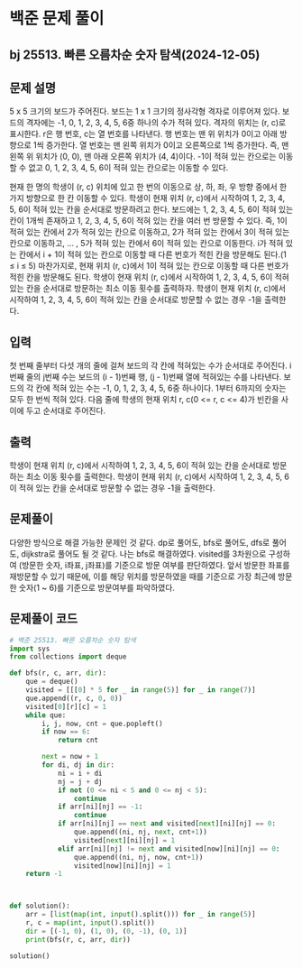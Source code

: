 # 백준 문제 풀이

## bj 25513. 빠른 오름차순 숫자 탐색(2024-12-05)

## 문제 설명

5 x 5 크기의 보드가 주어진다. 보드는 1 x 1 크기의 정사각형 격자로 이루어져 있다. 보드의 격자에는 -1, 0, 1, 2, 3, 4, 5, 6중 하나의 수가 적혀 있다. 격자의 위치는 (r, c)로 표시한다. r은 행 번호, c는 열 번호를 나타낸다. 행 번호는 맨 위 위치가 0이고 아래 방향으로 1씩 증가한다. 열 번호는 맨 왼쪽 위치가 0이고 오른쪽으로 1씩 증가한다. 즉, 맨 왼쪽 위 위치가 (0, 0), 맨 아래 오른쪽 위치가 (4, 4)이다. -1이 적혀 있는 칸으로는 이동할 수 없고 0, 1, 2, 3, 4, 5, 6이 적혀 있는 칸으로는 이동할 수 있다.

현재 한 명의 학생이 (r, c) 위치에 있고 한 번의 이동으로 상, 하, 좌, 우 방향 중에서 한가지 방향으로 한 칸 이동할 수 있다. 학생이 현재 위치 (r, c)에서 시작하여 1, 2, 3, 4, 5, 6이 적혀 있는 칸을 순서대로 방문하려고 한다. 보드에는 1, 2, 3, 4, 5, 6이 적혀 있는 칸이 1개씩 존재하고 1, 2, 3, 4, 5, 6이 적혀 있는 칸을 여러 번 방문할 수 있다. 즉, 1이 적혀 있는 칸에서 2가 적혀 있는 칸으로 이동하고, 2가 적혀 있는 칸에서 3이 적혀 있는 칸으로 이동하고, ... , 5가 적혀 있는 칸에서 6이 적혀 있는 칸으로 이동한다. i가 적혀 있는 칸에서 i + 1이 적혀 있는 칸으로 이동할 때 다른 번호가 적힌 칸을 방문해도 된다.(1 ≤ i ≤ 5) 마찬가지로, 현재 위치 (r, c)에서 1이 적혀 있는 칸으로 이동할 때 다른 번호가 적힌 칸을 방문해도 된다. 학생이 현재 위치 (r, c)에서 시작하여 1, 2, 3, 4, 5, 6이 적혀 있는 칸을 순서대로 방문하는 최소 이동 횟수를 출력하자. 학생이 현재 위치 (r, c)에서 시작하여 1, 2, 3, 4, 5, 6이 적혀 있는 칸을 순서대로 방문할 수 없는 경우 -1을 출력한다.

## 입력

첫 번째 줄부터 다섯 개의 줄에 걸쳐 보드의 각 칸에 적혀있는 수가 순서대로 주어진다. i번째 줄의 j번째 수는 보드의 (i - 1)번째 행, (j - 1)번째 열에 적혀있는 수를 나타낸다. 보드의 각 칸에 적혀 있는 수는 -1, 0, 1, 2, 3, 4, 5, 6중 하나이다. 1부터 6까지의 숫자는 모두 한 번씩 적혀 있다.
다음 줄에 학생의 현재 위치 r, c(0 <= r, c <= 4)가 빈칸을 사이에 두고 순서대로 주어진다.

## 출력

학생이 현재 위치 (r, c)에서 시작하여 1, 2, 3, 4, 5, 6이 적혀 있는 칸을 순서대로 방문하는 최소 이동 횟수를 출력한다. 학생이 현재 위치 (r, c)에서 시작하여 1, 2, 3, 4, 5, 6이 적혀 있는 칸을 순서대로 방문할 수 없는 경우 -1을 출력한다.

## 문제풀이

다양한 방식으로 해결 가능한 문제인 것 같다. dp로 풀어도, bfs로 풀어도, dfs로 풀어도, dijkstra로 풀어도 될 것 같다. 나는 bfs로 해결하였다. visited를 3차원으로 구성하여 (방문한 숫자, i좌표, j좌표)를 기준으로 방문 여부를 판단하였다. 앞서 방문한 좌표를 재방문할 수 있기 때문에, 이를 해당 위치를 방문하였을 때를 기준으로 가장 최근에 방문한 숫자(1 ~ 6)를 기준으로 방문여부를 파악하였다.

## 문제풀이 코드

```python
# 백준 25513. 빠른 오름차순 숫자 탐색
import sys
from collections import deque

def bfs(r, c, arr, dir):
    que = deque()
    visited = [[[0] * 5 for _ in range(5)] for _ in range(7)]
    que.append((r, c, 0, 0))
    visited[0][r][c] = 1
    while que:
        i, j, now, cnt = que.popleft()
        if now == 6:
            return cnt

        next = now + 1
        for di, dj in dir:
            ni = i + di
            nj = j + dj
            if not (0 <= ni < 5 and 0 <= nj < 5):
                continue
            if arr[ni][nj] == -1:
                continue
            if arr[ni][nj] == next and visited[next][ni][nj] == 0:
                que.append((ni, nj, next, cnt+1))
                visited[next][ni][nj] = 1
            elif arr[ni][nj] != next and visited[now][ni][nj] == 0:
                que.append((ni, nj, now, cnt+1))
                visited[now][ni][nj] = 1
    return -1



def solution():
    arr = [list(map(int, input().split())) for _ in range(5)]
    r, c = map(int, input().split())
    dir = [(-1, 0), (1, 0), (0, -1), (0, 1)]
    print(bfs(r, c, arr, dir))

solution()
```
